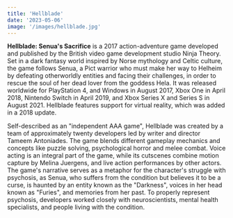 ```yaml
---
title: 'Hellblade'
date: '2023-05-06'
image: '/images/hellblade.jpg'
---
```


**Hellblade: Senua's Sacrifice** is a 2017 action-adventure game developed and
published by the British video game development studio Ninja Theory. Set in a
dark fantasy world inspired by Norse mythology and Celtic culture, the game
follows Senua, a Pict warrior who must make her way to Helheim by defeating
otherworldly entities and facing their challenges, in order to rescue the soul
of her dead lover from the goddess Hela. It was released worldwide for
PlayStation 4, and Windows in August 2017, Xbox One in April 2018, Nintendo
Switch in April 2019, and Xbox Series X and Series S in August 2021. Hellblade
features support for virtual reality, which was added in a 2018 update.

Self-described as an "independent AAA game", Hellblade was created by a team of
approximately twenty developers led by writer and director Tameem Antoniades.
The game blends different gameplay mechanics and concepts like puzzle solving,
psychological horror and melee combat. Voice acting is an integral part of the
game, while its cutscenes combine motion capture by Melina Juergens, and live
action performances by other actors. The game's narrative serves as a metaphor
for the character's struggle with psychosis, as Senua, who suffers from the
condition but believes it to be a curse, is haunted by an entity known as the
"Darkness", voices in her head known as "Furies", and memories from her past. To
properly represent psychosis, developers worked closely with neuroscientists,
mental health specialists, and people living with the condition.
